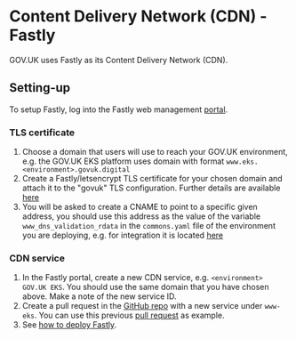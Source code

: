# Content Delivery Network (CDN) - Fastly

GOV.UK uses Fastly as its Content Delivery Network (CDN).

## Setting-up

To setup Fastly, log into the Fastly web management [portal](https://manage.fastly.com/).

### TLS certificate

1. Choose a domain that users will use to reach your GOV.UK environment, e.g.
   the GOV.UK EKS platform uses domain with format `www.eks.<environment>.govuk.digital`
2. Create a Fastly/letsencrypt TLS certificate for your chosen domain and attach
   it to the "govuk" TLS configuration. Further details are available [here](https://docs.fastly.com/en/guides/serving-https-traffic-using-fastly-managed-certificates)
3. You will be asked to create a CNAME to point to a specific given address, you should use
   this address as the value of the variable `www_dns_validation_rdata` in the `commons.yaml` file
   of the environment you are deploying, e.g. for integration it is located [here](https://github.com/alphagov/govuk-infrastructure/blob/main/terraform/deployments/variables/integration/common.tfvars)


### CDN service

1. In the Fastly portal, create a new CDN service, e.g. `<environment> GOV.UK EKS`.
   You should use the same domain that you have chosen above. Make a note of the new service ID.
2. Create a pull request in the [GitHub repo](https://github.com/alphagov/govuk-cdn-config-secrets)
   with a new service under `www-eks`. You can use this previous [pull request](https://github.com/alphagov/govuk-cdn-config-secrets/pull/151)
   as example.
3. See [how to deploy Fastly](https://docs.publishing.service.gov.uk/manual/cdn.html#deploying-fastly).
